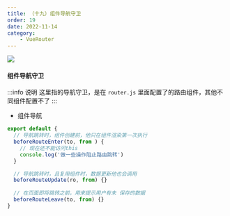 ```yaml
---
title: （十九）组件导航守卫
order: 19
date: 2022-11-14
category:
    - VueRouter
---
```


![](https://image.zswei.xyz/img/202211142322847.png)

#### 组件导航守卫
:::info 说明
这里指的导航守卫，是在 `router.js` 里面配置了的路由组件，其他不同组件配置不了
:::

- 组件导航
```js
export default {
  // 导航跳转时，组件创建前，他只在组件渲染第一次执行
  beforeRouteEnter(to, from ) {
    // 现在还不能访问this
    console.log('做一些操作阻止路由跳转')
  }

  // 导航跳转时，且复用组件时，数据更新他也会调用
  beforeRouteUpdate(ro, from) {}
  
  // 在页面即将跳转之前，用来提示用户有未 保存的数据
  beforeRouteLeave(to, from) {}
}
```